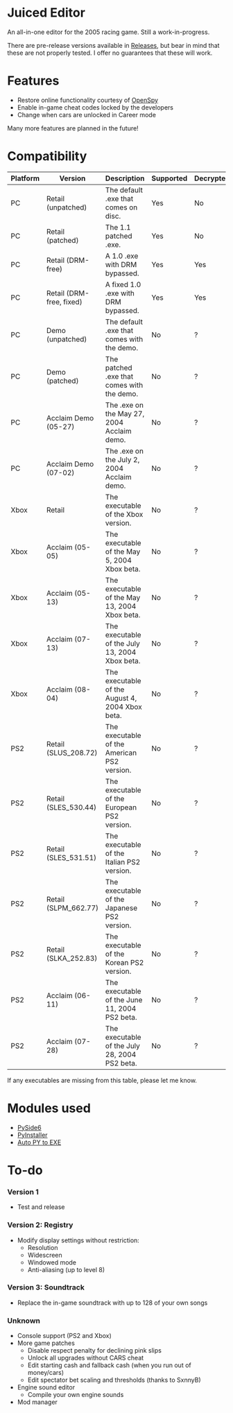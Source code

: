 # Juiced Editor
An all-in-one editor for the 2005 racing game. Still a work-in-progress.

There are pre-release versions available in [Releases](https://github.com/N1GHT-MAR3/JuicedEditor/releases), but bear in mind that these are not properly tested. I offer no guarantees that these will work.

# Features
* Restore online functionality courtesy of [OpenSpy](http://beta.openspy.net/en/)
* Enable in-game cheat codes locked by the developers
* Change when cars are unlocked in Career mode

Many more features are planned in the future!

# Compatibility
| Platform | Version                  | Description                                      | Supported | Decrypted |
| -------- | ------------------------ | ------------------------------------------------ | --------- | --------- |
| PC       | Retail (unpatched)       | The default .exe that comes on disc.             | Yes       | No        |
| PC       | Retail (patched)         | The 1.1 patched .exe.                            | Yes       | No        |
| PC       | Retail (DRM-free)        | A 1.0 .exe with DRM bypassed.                    | Yes       | Yes       |
| PC       | Retail (DRM-free, fixed) | A fixed 1.0 .exe with DRM bypassed.              | Yes       | Yes       |
| PC       | Demo (unpatched)         | The default .exe that comes with the demo.       | No        | ?         |
| PC       | Demo (patched)           | The patched .exe that comes with the demo.       | No        | ?         |
| PC       | Acclaim Demo (05-27)     | The .exe on the May 27, 2004 Acclaim demo.       | No        | ?         |
| PC       | Acclaim Demo (07-02)     | The .exe on the July 2, 2004 Acclaim demo.       | No        | ?         |
| Xbox     | Retail                   | The executable of the Xbox version.              | No        | ?         |
| Xbox     | Acclaim (05-05)          | The executable of the May 5, 2004 Xbox beta.     | No        | ?         |
| Xbox     | Acclaim (05-13)          | The executable of the May 13, 2004 Xbox beta.    | No        | ?         |
| Xbox     | Acclaim (07-13)          | The executable of the July 13, 2004 Xbox beta.   | No        | ?         |
| Xbox     | Acclaim (08-04)          | The executable of the August 4, 2004 Xbox beta.  | No        | ?         |
| PS2      | Retail (SLUS_208.72)     | The executable of the American PS2 version.      | No        | ?         |
| PS2      | Retail (SLES_530.44)     | The executable of the European PS2 version.      | No        | ?         |
| PS2      | Retail (SLES_531.51)     | The executable of the Italian PS2 version.       | No        | ?         |
| PS2      | Retail (SLPM_662.77)     | The executable of the Japanese PS2 version.      | No        | ?         |
| PS2      | Retail (SLKA_252.83)     | The executable of the Korean PS2 version.        | No        | ?         |
| PS2      | Acclaim (06-11)          | The executable of the June 11, 2004 PS2 beta.    | No        | ?         |
| PS2      | Acclaim (07-28)          | The executable of the July 28, 2004 PS2 beta.    | No        | ?         |


If any executables are missing from this table, please let me know.

# Modules used
* [PySide6](https://wiki.qt.io/Qt_for_Python)
* [PyInstaller](https://pyinstaller.org/)
* [Auto PY to EXE](https://github.com/brentvollebregt/auto-py-to-exe)

# To-do
### Version 1
* Test and release
### Version 2: Registry
* Modify display settings without restriction:
  * Resolution
  * Widescreen
  * Windowed mode
  * Anti-aliasing (up to level 8)
### Version 3: Soundtrack
* Replace the in-game soundtrack with up to 128 of your own songs
### Unknown
* Console support (PS2 and Xbox)
* More game patches
  * Disable respect penalty for declining pink slips
  * Unlock all upgrades without CARS cheat
  * Edit starting cash and fallback cash (when you run out of money/cars)
  * Edit spectator bet scaling and thresholds (thanks to SxnnyB)
* Engine sound editor
  * Compile your own engine sounds
* Mod manager
